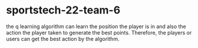 # sportstech-22-team-6
the q learning algorithm can learn the position the player is in and also the action the player taken to generate the best points.
Therefore, the players or users can get the best action by the algorithm.
